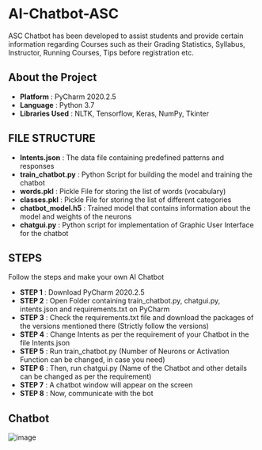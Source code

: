 # AI-Chatbot-ASC

ASC Chatbot has been developed to assist students and provide certain information regarding Courses such as their Grading Statistics, Syllabus, Instructor, Running Courses, Tips before registration etc.

## About the Project

* **Platform** : PyCharm 2020.2.5
* **Language** : Python 3.7
* **Libraries Used** : NLTK, Tensorflow, Keras, NumPy, Tkinter


## FILE STRUCTURE
* **Intents.json** : The data file containing predefined patterns and responses
* **train_chatbot.py** : Python Script for building the model and training the chatbot 
* **words.pkl** : Pickle File for storing the list of words (vocabulary)
* **classes.pkl** : Pickle File for storing the list of different categories
* **chatbot_model.h5** : Trained model that contains information about the model and weights of the neurons
* **chatgui.py** : Python script for implementation of Graphic User Interface for the chatbot


## STEPS
Follow the steps and make your own AI Chatbot

* **STEP 1** : Download PyCharm 2020.2.5 
* **STEP 2** : Open Folder containing train_chatbot.py, chatgui.py, intents.json and requirements.txt on PyCharm
* **STEP 3** : Check the requirements.txt file and download the packages of the versions mentioned there (Strictly follow the versions)
* **STEP 4** : Change Intents as per the requirement of your Chatbot in the file Intents.json
* **STEP 5** : Run train_chatbot.py (Number of Neurons or Activation Function can be changed, in case you need)
* **STEP 6** : Then, run chatgui.py (Name of the Chatbot and other details can be changed as per the requirement)
* **STEP 7** : A chatbot window will appear on the screen
* **STEP 8** : Now, communicate with the bot

## Chatbot
![image](https://user-images.githubusercontent.com/93513034/151418784-a2915f07-dd66-4c49-82a0-0af031bb7a54.png)


